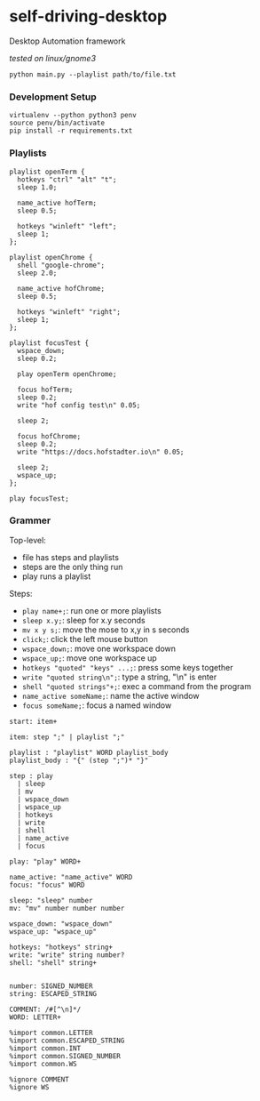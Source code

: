 # self-driving-desktop

Desktop Automation framework

_tested on linux/gnome3_


```
python main.py --playlist path/to/file.txt
```

### Development Setup

```
virtualenv --python python3 penv
source penv/bin/activate
pip install -r requirements.txt
```

### Playlists

```
playlist openTerm {
  hotkeys "ctrl" "alt" "t";
  sleep 1.0;

  name_active hofTerm;
  sleep 0.5;

  hotkeys "winleft" "left";
  sleep 1;
};

playlist openChrome {
  shell "google-chrome";
  sleep 2.0;

  name_active hofChrome;
  sleep 0.5;

  hotkeys "winleft" "right";
  sleep 1;
};

playlist focusTest {
  wspace_down;
  sleep 0.2;

  play openTerm openChrome;

  focus hofTerm;
  sleep 0.2;
  write "hof config test\n" 0.05;

  sleep 2;

  focus hofChrome;
  sleep 0.2;
  write "https://docs.hofstadter.io\n" 0.05;

  sleep 2;
  wspace_up;
};

play focusTest;

```

### Grammer

Top-level:

- file has steps and playlists
- steps are the only thing run
- play runs a playlist

Steps:

- `play name+;`: run one or more playlists
- `sleep x.y;`: sleep for x.y seconds
- `mv x y s;`: move the mose to x,y in s seconds
- `click;`: click the left mouse button
- `wspace_down;`: move one workspace down
- `wspace_up;`: move one workspace up
- `hotkeys "quoted" "keys" ...;`: press some keys together
- `write "quoted string\n";`: type a string, "\n" is enter
- `shell "quoted strings"+;`: exec a command from the program
- `name_active someName;`: name the active window
- `focus someName;`: focus a named window


```
start: item+

item: step ";" | playlist ";"

playlist : "playlist" WORD playlist_body
playlist_body : "{" (step ";")* "}"

step : play
  | sleep
  | mv
  | wspace_down
  | wspace_up
  | hotkeys
  | write
  | shell
  | name_active
  | focus

play: "play" WORD+

name_active: "name_active" WORD
focus: "focus" WORD

sleep: "sleep" number
mv: "mv" number number number

wspace_down: "wspace_down"
wspace_up: "wspace_up"

hotkeys: "hotkeys" string+
write: "write" string number?
shell: "shell" string+


number: SIGNED_NUMBER
string: ESCAPED_STRING

COMMENT: /#[^\n]*/
WORD: LETTER+

%import common.LETTER
%import common.ESCAPED_STRING
%import common.INT
%import common.SIGNED_NUMBER
%import common.WS

%ignore COMMENT
%ignore WS
```

